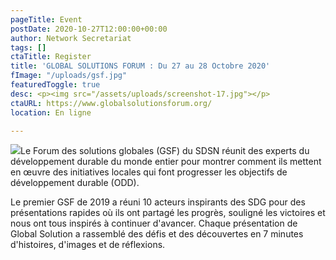 ```yaml
---
pageTitle: Event
postDate: 2020-10-27T12:00:00+00:00
author: Network Secretariat
tags: []
ctaTitle: Register
title: 'GLOBAL SOLUTIONS FORUM : Du 27 au 28 Octobre 2020'
fImage: "/uploads/gsf.jpg"
featuredToggle: true
desc: <p><img src="/assets/uploads/screenshot-17.jpg"></p>
ctaURL: https://www.globalsolutionsforum.org/
location: En ligne

---
```

![](/assets/uploads/screenshot-18.png)Le Forum des solutions globales (GSF) du SDSN réunit des experts du développement durable du monde entier pour montrer comment ils mettent en œuvre des initiatives locales qui font progresser les objectifs de développement durable (ODD).

Le premier GSF de 2019 a réuni 10 acteurs inspirants des SDG pour des présentations rapides où ils ont partagé les progrès, souligné les victoires et nous ont tous inspirés à continuer d'avancer. Chaque présentation de Global Solution a rassemblé des défis et des découvertes en 7 minutes d'histoires, d'images et de réflexions.